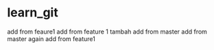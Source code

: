 # learn_git
add from feaure1
add from feature 1 tambah
add from master
add from master again
add from feature1
